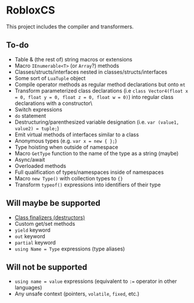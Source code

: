 ﻿# RobloxCS
This project includes the compiler and transformers.

## To-do
- Table & (the rest of) string macros or extensions
- Macro `IEnumerable<T>` (or `Array`?) methods
- Classes/structs/interfaces nested in classes/structs/interfaces
- Some sort of `LuaTuple` object
- Compile operator methods as regular method declarations but onto `mt`
- Transform parameterized class declarations (i.e `class Vector4(float x = 0, float y = 0, float z = 0, float w = 0)`) into regular class declarations with a constructor\
- Switch expressions
- `do` statement
- Destructuring/parenthesized variable designation (i.e. `var (value1, value2) = tuple;`)
- Emit virtual methods of interfaces similar to a class
- Anonymous types (e.g. `var x = new { };`)
- Type hoisting when outside of namespace
- Macro `GetType` function to the name of the type as a string (maybe)
- Async/await
- Overloaded methods
- Full qualification of types/namespaces inside of namespaces
- Macro `new Type()` with collection types to `{}`
- Transform `typeof()` expressions into identifiers of their type

## Will maybe be supported
- [Class finalizers (destructors)](https://learn.microsoft.com/en-us/dotnet/csharp/programming-guide/classes-and-structs/finalizers)
- Custom get/set methods
- `yield` keyword
- `out` keyword
- `partial` keyword
- `using Name = Type` expressions (type aliases)

## Will not be supported
- `using name = value` expressions (equivalent to `:=` operator in other languages)
- Any unsafe context (pointers, `volatile`, `fixed`, etc.)